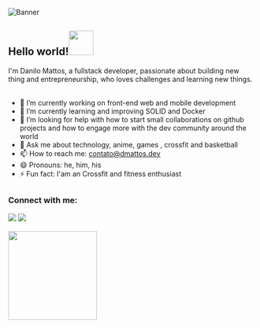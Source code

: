 
![Banner](https://i.imgur.com/uQ6nVjB.gif)
 <h2>Hello world!<img src="https://i.imgur.com/TPcSwrt.gif" width="50"></h2> 



I'm Danilo Mattos, a fullstack developer, passionate about building new thing and entrepreneurship, who loves challenges and  learning new things.
<br/>
<br/>

- 🔭 I’m currently working on front-end web and mobile development
- 🌱 I’m currently learning and improving SOLID and Docker
- 🤔 I’m looking for help with how to start small collaborations on github projects and how to engage more with the dev community around the world
- 💬 Ask me about technology, anime, games , crossfit and basketball
- 📫 How to reach me: contato@dmattos.dev
- 😄 Pronouns: he, him, his
- ⚡ Fun fact: I'am an Crossfit and fitness enthusiast

##

<h3 align="left">Connect with me:</h3>
<div>  
  <a href="https://www.linkedin.com/in/danilomattos/" target="_blank"><img src="https://img.shields.io/badge/-LinkedIn-%230077B5?style=for-the-badge&logo=linkedin&logoColor=white" target="_blank"></a> 
 <a href = "mailto:contato@dmattos.dev"><img src="https://img.shields.io/badge/Gmail-D14836?style=for-the-badge&logo=gmail&logoColor=white" target="_blank"></a>
 </div>
<br>
<div>
  <a href="https://github.com/ManuCoutinho">
  <img height="180em" src="https://github-readme-stats.vercel.app/api?username=DaniloGMattos&show_icons=true&theme=dark&include_all_commits=true&count_private=true"/>
</div>
